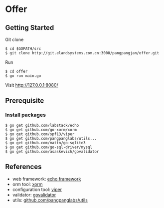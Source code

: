 # Offer

## Getting Started

Git clone

```
$ cd $GOPATH/src
$ git clone http://git.elandsystems.com.cn:3000/pangpangjan/offer.git
```

Run

```
$ cd offer
$ go run main.go
```

Visit http://127.0.0.1:8080/

## Prerequisite

### Install packages

```
$ go get github.com/labstack/echo
$ go get github.com/go-xorm/xorm
$ go get github.com/spf13/viper
$ go get github.com/pangpanglabs/utils...
$ go get github.com/mattn/go-sqlite3
$ go get github.com/go-sql-driver/mysql
$ go get github.com/asaskevich/govalidator
```

## References

- web framework: [echo framework](https://echo.labstack.com/)
- orm tool: [xorm](http://xorm.io/)
- configuration tool: [viper](https://github.com/spf13/viper)
- validator: [govalidator](github.com/asaskevich/govalidator)
- utils: [github.com/pangpanglabs/utils](github.com/pangpanglabs/utils)